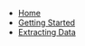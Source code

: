 <!-- TODO: Complete with your own sidebar structure and enable sidebar in index.html - or delete this file. -->
- [Home](/)
- [Getting Started](/getting-started)
- [Extracting Data](/extracting)

